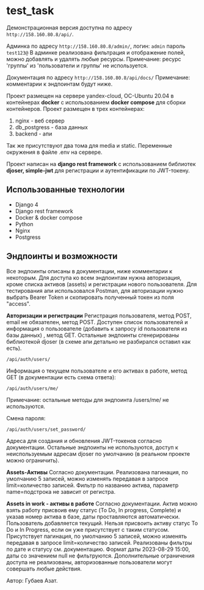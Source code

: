 

# test_task
Демонстрационная версия доступна по адресу `http://158.160.80.8/api/`.

Админка по адресу `http://158.160.80.8/admin/`,
логин: `admin`
пароль `test123@`
В админке реализована фильтрация и отображение полей, можно добавлять и удалять любые ресурсы.
Примечание: ресурс 'группы' из 'пользователи и группы' не используется.

Документация по адресу `http://158.160.80.8/api/docs/`
Примечание: комментарии к эндпоинтам будут ниже.

Проект размещен на сервере yandex-cloud, ОС-Ubuntu 20.04 в контейнерах **docker** с использованием **docker compose** для сборки контейнеров. Проект размещен в трех контейнерах:

 1. nginx - веб сервер
 2. db_postgress - база данных
 3. backend - апи


Так же присутствуют два тома для media и static. Переменные окружения в файле .env на сервере.

Проект написан на **django rest framework** с использованием библиотек **djoser, simple-jwt** для регистрации и аутентификации по JWT-токену.


## Использованные технологии

 - Django 4
 - Django rest framework
 - Docker & docker compose
 - Python
 - Nginx
 - Postgress

## Эндпоинты и возможности
Все эндпоинты описаны в документации, ниже комментарии к некоторым.
Для доступа ко всем эндпоинтам нужна авторизация, кроме списка активов (assets) и регистрации нового пользователя.
Для тестирования апи использовался Postman, для авторизации нужно выбрать Bearer Token и скопировать полученный токен из поля "access".

**Авторизации и регистрации**
Регистрация пользователя, метод POST, email не обязателен, метод POST. Доступен список пользователей и информация о пользователе (добавить к запросу id пользователя из базы данных) , метод GET. Остальные эндпоинты сгенерированы библиотекой djoser (в схеме апи детально не разбирался оставил как есть).

    /api/auth/users/

Информация о текущем пользователе и его активах в работе, метод GET (в документации есть схема ответа):

    /api/auth/users/me/
Примечание: остальные методы для эндпоинта /users/me/ не используются.

Смена пароля:

    /api/auth/users/set_password/

Адреса для создания и обновления JWT-токенов согласно документации. Остальные эндпоинты не используются,  доступ к неиспользуемым адресам djoser по умолчанию (в реальном проекте можно ограничить).

**Assets-Активы**
Согласно документации. Реализована пагинация, по умолчанию 5 записей, можно изменять передавая в запросе limit=количество записей. Фильтр по названию актива, параметр name=подстрока не зависит от регистра.

**Assets in work - активы в работе**
Согласно документации. Актив можно взять работу присвоив ему статус (To Do, In progress, Complete) и указав номер актива в базе, даты проставляются автоматически. Пользователь добавляется текущий. Нельзя присвоить активу статус To Do и In Progress, если он уже присутствует с таким статусом. Присутствует пагинация, по умолчанию 5 записей, можно изменять передавая в запросе limit=количество записей. Реализованы фильтры по дате и статусу см. документацию. Формат даты 2023-08-29 15:00, даты со значением null не фильтруются.
Дополнительные ограничения доступа не реализованы, авторизованные пользователи могут совершать любые действия.

Автор: Губаев Азат.
